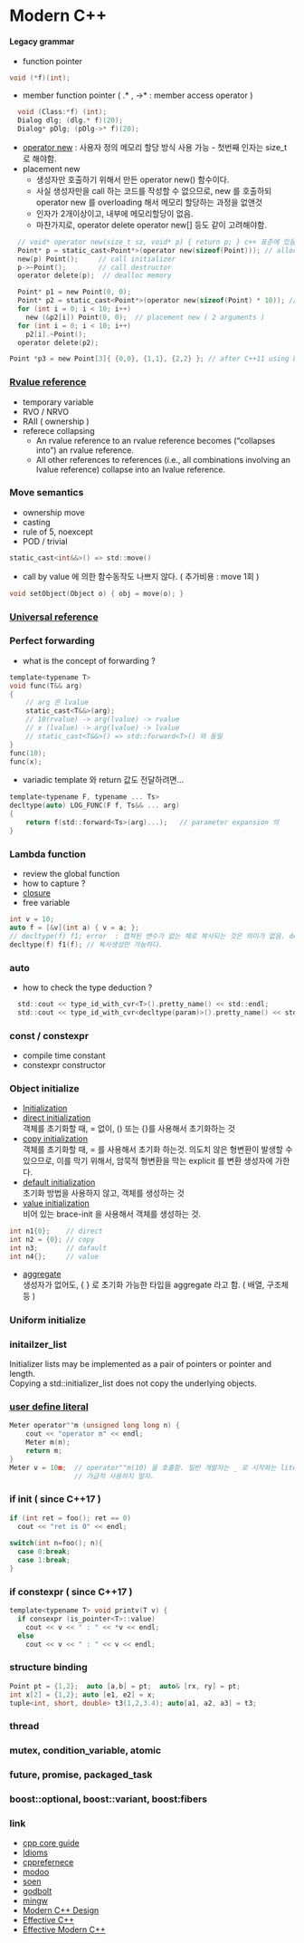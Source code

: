 # Modern C++
#### Legacy grammar
- function pointer
```c
void (*f)(int);
```
- member function pointer ( .* , ->* : member access operator )
```c
  void (Class:*f) (int);
  Dialog dlg; (dlg.* f)(20);
  Dialog* pDlg; (pDlg->* f)(20);
```
- [operator new](https://en.cppreference.com/w/cpp/memory/new/operator_new) : 사용자 정의 메모리 할당 방식 사용 가능 - 첫번째 인자는 size_t 로 해야함.
- placement new
  - 생성자만 호출하기 위해서 만든 operator new() 함수이다. 
  - 사실 생성자만을 call 하는 코드를 작성할 수 없으므로, new 를 호출하되    
    operator new 를 overloading 해서 메모리 할당하는 과정을 없앤것
  - 인자가 2개이상이고, 내부에 메모리할당이 없음.
  - 마찬가지로, operator delete operator new[] 등도 같이 고려해야함.
```c
  // void* operator new(size_t sz, void* p) { return p; } c++ 표준에 있음으로 별도로 구현 필요 없음.
  Point* p = static_cast<Point*>(operator new(sizeof(Point))); // allocate memory
  new(p) Point();     // call initializer 
  p->~Point();        // call destructor
  operator delete(p);  // dealloc memory
```
```c
  Point* p1 = new Point(0, 0);
  Point* p2 = static_cast<Point*>(operator new(sizeof(Point) * 10)); // 1 argument
  for (int i = 0; i < 10; i++)
    new (&p2[i]) Point(0, 0);  // placement new ( 2 arguments )
  for (int i = 0; i < 10; i++)
    p2[i].~Point();
  operator delete(p2);

Point *p3 = new Point[3]{ {0,0}, {1,1}, {2,2} }; // after C++11 using braced-init-list
```
### [Rvalue reference](https://stackoverflow.com/questions/28483250/rvalue-reference-is-treated-as-an-lvalue)
- temporary variable
- RVO / NRVO
- RAII ( ownership )
- referece collapsing
  - An rvalue reference to an rvalue reference becomes (“collapses into”) an rvalue reference.
  - All other references to references (i.e., all combinations involving an lvalue reference) collapse into an lvalue reference.
### Move semantics
- ownership move
- casting
- rule of 5, noexcept
- POD / trivial
```c
static_cast<int&&>() => std::move()
```
- call by value 에 의한 함수동작도 나쁘지 않다. ( 추가비용 : move 1회 )
```c
void setObject(Object o) { obj = move(o); }
```
### [Universal reference](https://isocpp.org/blog/2012/11/universal-references-in-c11-scott-meyers)
### Perfect forwarding
- what is the concept of forwarding ?
```c
template<typename T>
void func(T&& arg)
{
    // arg 은 lvalue
    static_cast<T&&>(arg); 
    // 10(rvalue) -> arg(lvalue) -> rvalue
    // x (lvalue) -> arg(lvalue) -> lvalue
    // static_cast<T&&>() => std::forward<T>() 와 동일
}
func(10);
func(x);
```
- variadic template 와 return 값도 전달하려면...
```c
template<typename F, typename ... Ts>
decltype(auto) LOG_FUNC(F f, Ts&& ... arg)
{
    return f(std::forward<Ts>(arg)...);   // parameter expansion 의 	
}
```
### Lambda function
- review the global function
- how to capture ?
- [closure](https://en.wikipedia.org/wiki/Closure_(computer_programming))
- free variable
 ```c
int v = 10;
auto f = [&v](int a) { v = a; };
// decltype(f) f1; error  : 캡쳐된 변수가 없는 체로 복사되는 것은 의미가 없음. default 생성자자 없음.
decltype(f) f1(f); // 복사생성만 가능하다.
```
### auto
- how to check the type deduction ?
```c
  std::cout << type_id_with_cvr<T>().pretty_name() << std::endl;
  std::cout << type_id_with_cvr<decltype(param)>().pretty_name() << std::endl;
```
### const / constexpr
- compile time constant
- constexpr constructor

### Object initialize

- [Initialization](https://en.cppreference.com/w/cpp/language/initialization)
- [direct initialization](https://en.cppreference.com/w/cpp/language/direct_initialization)   
   객체를 초기화할 때, = 없이, () 또는 {}를 사용해서 초기화하는 것
- [copy initialization](https://en.cppreference.com/w/cpp/language/copy_initialization)  
   객체를 초기화할 때, = 를 사용해서 초기화 하는것. 
   의도치 않은 형변환이 발생할 수 있으므로, 이를 막기 위해서, 암묵적 형변환을 막는 explicit 를 변환 생성자에 가한다.
- [default initialization](https://en.cppreference.com/w/cpp/language/default_initialization)   
   초기화 방법을 사용하지 않고, 객체를 생성하는 것
- [value initialization](https://en.cppreference.com/w/cpp/language/value_initialization)   
   비어 있는 brace-init 을 사용해서 객체를 생성하는 것.
```c
int n1{0};    // direct
int n2 = {0}; // copy
int n3;       // dafault
int n4{};     // value
```
- [aggregate](https://en.cppreference.com/w/cpp/language/aggregate_initialization)    
  생성자가 없어도, { } 로 초기화 가능한 타입을 aggregate 라고 함. ( 배열, 구조체 등 )
### Uniform initialize
### initailzer_list
Initializer lists may be implemented as a pair of pointers or pointer and length.    
Copying a std::initializer_list does not copy the underlying objects.

### [user define literal](https://en.cppreference.com/w/cpp/language/user_literal)
```c
Meter operator""m (unsigned long long n) {
	cout << "operator m" << endl;
	Meter m(n);
	return m;
}
Meter v = 10m;	// operator""m(10) 을 호출함. 일반 개발자는 _ 로 시작하는 literal 를 만들어야 한다.
                // 가급적 사용하지 말자.
```
### if init ( since C++17 )
```c
if (int ret = foo(); ret == 0)
  cout << "ret is 0" << endl;
  
switch(int n=foo(); n){
  case 0:break;
  case 1:break;
}
```
### if constexpr ( since C++17 )
```c
template<typename T> void printv(T v) {
  if consexpr (is_pointer<T>::value)
    cout << v << " : " << *v << endl;
  else
    cout << v << " : " << v << endl;
```
### structure binding
```c
Point pt = {1,2};  auto [a,b] = pt;  auto& [rx, ry] = pt;
int x[2] = {1,2}; auto [e1, e2] = x;
tuple<int, short, double> t3(1,2,3.4); auto[a1, a2, a3] = t3;
```
### thread
### mutex, condition_variable, atomic
### future, promise, packaged_task
### boost::optional, boost::variant, boost:fibers

### link
- [cpp core guide](http://isocpp.github.io/CppCoreGuidelines/CppCoreGuidelines)
- [Idioms](https://en.wikibooks.org/wiki/More_C%2B%2B_Idioms)
- [cpprefernece](https://en.cppreference.com/w/)
- [modoo](https://modoocode.com/135)
- [soen](http://soen.kr/)
- [godbolt](https://godbolt.org/)
- [mingw](https://nuwen.net/)
- [Modern C++ Design](http://index-of.co.uk/C++/C++%20Design%20Generic%20Programming%20and%20Design%20Patterns%20Applied.pdf)
- [Effective C++](https://doc.lagout.org/programmation/C/Addison.Wesley.Effective.CPP.3rd.Edition.May.2005.pdf)
- [Effective Modern C++](https://moodle.ufsc.br/pluginfile.php/2377667/mod_resource/content/0/Effective_Modern_C__.pdf)
